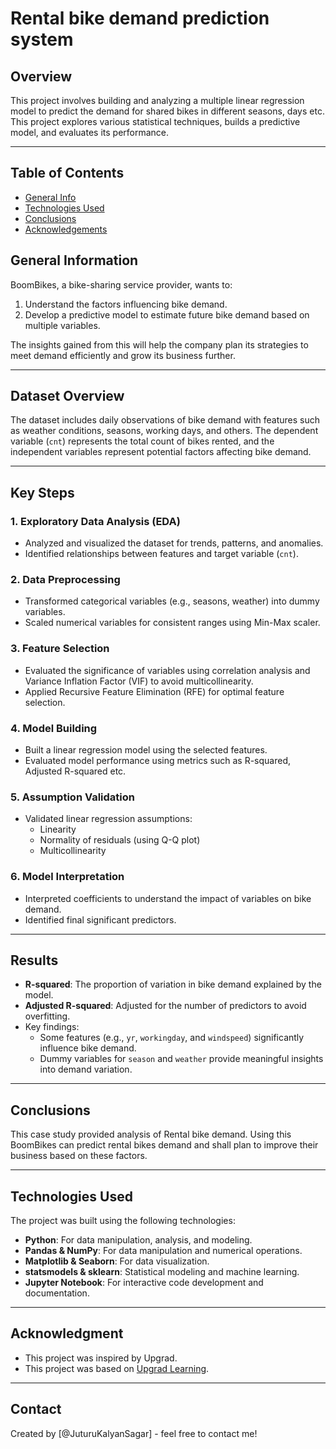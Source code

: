 # Rental bike demand prediction system

## Overview
This project involves building and analyzing a multiple linear regression model to predict the demand for shared bikes in different seasons, days etc. This project explores various statistical techniques, builds a predictive model, and evaluates its performance.

---

## Table of Contents
* [General Info](#general-information)
* [Technologies Used](#technologies-used)
* [Conclusions](#conclusions)
* [Acknowledgements](#acknowledgements)

## General Information

BoomBikes, a bike-sharing service provider, wants to:
1. Understand the factors influencing bike demand.
2. Develop a predictive model to estimate future bike demand based on multiple variables.

The insights gained from this will help the company plan its strategies to meet demand efficiently and grow its business further.

---

## **Dataset Overview**

The dataset includes daily observations of bike demand with features such as weather conditions, seasons, working days, and others. The dependent variable (`cnt`) represents the total count of bikes rented, and the independent variables represent potential factors affecting bike demand.

---

## **Key Steps**

### 1. **Exploratory Data Analysis (EDA)**
   - Analyzed and visualized the dataset for trends, patterns, and anomalies.
   - Identified relationships between features and target variable (`cnt`).

### 2. **Data Preprocessing**
   - Transformed categorical variables (e.g., seasons, weather) into dummy variables.
   - Scaled numerical variables for consistent ranges using Min-Max scaler.

### 3. **Feature Selection**
   - Evaluated the significance of variables using correlation analysis and Variance Inflation Factor (VIF) to avoid multicollinearity.
   - Applied Recursive Feature Elimination (RFE) for optimal feature selection.

### 4. **Model Building**
   - Built a linear regression model using the selected features.
   - Evaluated model performance using metrics such as R-squared, Adjusted R-squared etc.

### 5. **Assumption Validation**
   - Validated linear regression assumptions:
     - Linearity
     - Normality of residuals (using Q-Q plot)
     - Multicollinearity

### 6. **Model Interpretation**
   - Interpreted coefficients to understand the impact of variables on bike demand.
   - Identified final significant predictors.

---

## **Results**

- **R-squared**: The proportion of variation in bike demand explained by the model.
- **Adjusted R-squared**: Adjusted for the number of predictors to avoid overfitting.
- Key findings:
  - Some features (e.g., `yr`, `workingday`, and `windspeed`) significantly influence bike demand.
  - Dummy variables for `season` and `weather` provide meaningful insights into demand variation.
  
---
  
## Conclusions
This case study provided analysis of Rental bike demand. Using this BoomBikes can predict rental bikes demand and shall plan to improve their business based on these factors.

---

## Technologies Used

The project was built using the following technologies:
- **Python**: For data manipulation, analysis, and modeling.
- **Pandas & NumPy**: For data manipulation and numerical operations.
- **Matplotlib & Seaborn**: For data visualization.
- **statsmodels & sklearn**: Statistical modeling and machine learning.
- **Jupyter Notebook**: For interactive code development and documentation.

---

## **Acknowledgment**

- This project was inspired by Upgrad.
- This project was based on [Upgrad Learning](https://www.upgrad.com).

---

## Contact
Created by [@JuturuKalyanSagar] - feel free to contact me!
